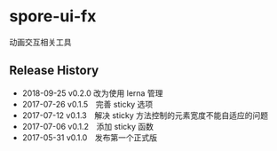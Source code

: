 # spore-ui-fx

动画交互相关工具

## Release History

* 2018-09-25 v0.2.0 改为使用 lerna 管理
* 2017-07-26 v0.1.5 完善 sticky 选项
* 2017-07-12 v0.1.3 解决 sticky 方法控制的元素宽度不能自适应的问题
* 2017-07-06 v0.1.2 添加 sticky 函数
* 2017-05-31 v0.1.0 发布第一个正式版

